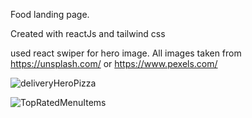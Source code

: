 Food landing page.

Created with reactJs and tailwind css

used react swiper for hero image. All images taken from https://unsplash.com/ or https://www.pexels.com/


![deliveryHeroPizza](https://user-images.githubusercontent.com/109210895/199109414-f918e443-2628-492d-9fb1-afb25d053606.PNG)


![TopRatedMenuItems](https://user-images.githubusercontent.com/109210895/199109432-46689b48-7bfc-42da-aa22-62db2c1bb71d.PNG)
